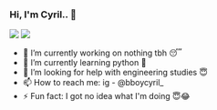 ### Hi, I'm Cyril.. 👋

<img src="https://github-readme-stats.vercel.app/api?username=cyril1010&&show_icons=true&title_color=ffffff&icon_color=bb2acf&text_color=daf7dc&bg_color=151515">

<img src = "https://github.com/cyril1010/github-readme-stats">

- 🔭 I’m currently working on nothing tbh 😴
- 🌱 I’m currently learning python 🐍
- 🤔 I’m looking for help with engineering studies 😇
- 📫 How to reach me: ig - @bboycyril_
- ⚡ Fun fact: I got no idea what I'm doing 😇😂
